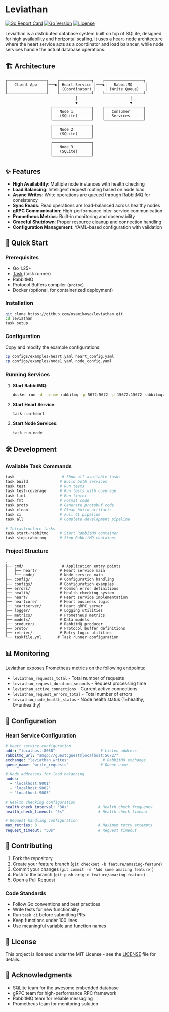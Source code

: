 # Leviathan

[![Go Report Card](https://goreportcard.com/badge/github.com/osamikoyo/leviathan)](https://goreportcard.com/report/github.com/osamikoyo/leviathan)
[![Go Version](https://img.shields.io/badge/go-1.25+-00ADD8?style=flat&logo=go)](https://golang.org)
[![License](https://img.shields.io/badge/license-MIT-blue.svg)](LICENSE)

Leviathan is a distributed database system built on top of SQLite, designed for high availability and horizontal scaling. It uses a heart-node architecture where the heart service acts as a coordinator and load balancer, while node services handle the actual database operations.

## 🏗️ Architecture

```
┌─────────────────┐    ┌──────────────┐    ┌─────────────────┐
│   Client App    │───▶│ Heart Service │───▶│   RabbitMQ      │
│                 │    │ (Coordinator) │    │ (Write Queue)   │
└─────────────────┘    └──────────────┘    └─────────────────┘
                               │                       │
                               ▼                       ▼
                    ┌─────────────────┐    ┌─────────────────┐
                    │   Node 1        │    │   Consumer      │
                    │   (SQLite)      │    │   Services      │
                    └─────────────────┘    └─────────────────┘
                    ┌─────────────────┐
                    │   Node 2        │
                    │   (SQLite)      │
                    └─────────────────┘
                    ┌─────────────────┐
                    │   Node 3        │
                    │   (SQLite)      │
                    └─────────────────┘
```

## ✨ Features

- **High Availability**: Multiple node instances with health checking
- **Load Balancing**: Intelligent request routing based on node load
- **Async Writes**: Write operations are queued through RabbitMQ for consistency
- **Sync Reads**: Read operations are load-balanced across healthy nodes
- **gRPC Communication**: High-performance inter-service communication
- **Prometheus Metrics**: Built-in monitoring and observability
- **Graceful Shutdown**: Proper resource cleanup and connection handling
- **Configuration Management**: YAML-based configuration with validation

## 🚀 Quick Start

### Prerequisites

- Go 1.25+
- [Task](https://taskfile.dev/) (task runner)
- RabbitMQ
- Protocol Buffers compiler (`protoc`)
- Docker (optional, for containerized deployment)

### Installation

```bash
git clone https://github.com/osamikoyo/leviathan.git
cd leviathan
task setup
```

### Configuration

Copy and modify the example configurations:

```bash
cp configs/examples/heart.yaml heart_config.yaml
cp configs/examples/node1.yaml node_config.yaml
```

### Running Services

1. **Start RabbitMQ**:
   ```bash
   docker run -d --name rabbitmq -p 5672:5672 -p 15672:15672 rabbitmq:3-management
   ```

2. **Start Heart Service**:
   ```bash
   task run-heart
   ```

3. **Start Node Services**:
   ```bash
   task run-node
   ```

## 🛠️ Development

### Available Task Commands

```bash
task                     # Show all available tasks
task build              # Build both services
task test               # Run tests
task test-coverage      # Run tests with coverage
task lint               # Run linter
task fmt                # Format code
task proto              # Generate protobuf code
task clean              # Clean build artifacts
task ci                 # Full CI pipeline
task all                # Complete development pipeline

# Infrastructure tasks
task start-rabbitmq     # Start RabbitMQ container
task stop-rabbitmq      # Stop RabbitMQ container
```

### Project Structure

```
.
├── cmd/                 # Application entry points
│   ├── heart/          # Heart service main
│   └── node/           # Node service main
├── config/             # Configuration handling
├── configs/            # Configuration examples
├── errors/             # Common error definitions
├── health/             # Health checking system
├── heart/              # Heart service implementation
├── heartcore/          # Heart business logic
├── heartserver/        # Heart gRPC server
├── logger/             # Logging utilities
├── metrics/            # Prometheus metrics
├── models/             # Data models
├── producer/           # RabbitMQ producer
├── proto/              # Protocol buffer definitions
├── retrier/            # Retry logic utilities
└── taskfile.yml       # Task runner configuration
```

## 📊 Monitoring

Leviathan exposes Prometheus metrics on the following endpoints:

- `leviathan_requests_total` - Total number of requests
- `leviathan_request_duration_seconds` - Request processing time
- `leviathan_active_connections` - Current active connections
- `leviathan_request_errors_total` - Total number of errors
- `leviathan_node_health_status` - Node health status (1=healthy, 0=unhealthy)

## 🔧 Configuration

### Heart Service Configuration

```yaml
# Heart service configuration
addr: "localhost:8080"                    # Listen address
rabbitmq_url: "amqp://guest:guest@localhost:5672/"
exchange: "leviathan_writes"               # RabbitMQ exchange
queue_name: "write_requests"              # Queue name

# Node addresses for load balancing
nodes:
  - "localhost:9001"
  - "localhost:9002"
  - "localhost:9003"

# Health checking configuration
health_check_interval: "30s"             # Health check frequency
health_check_timeout: "5s"               # Health check timeout

# Request handling configuration
max_retries: 3                           # Maximum retry attempts
request_timeout: "30s"                   # Request timeout
```

## 🤝 Contributing

1. Fork the repository
2. Create your feature branch (`git checkout -b feature/amazing-feature`)
3. Commit your changes (`git commit -m 'Add some amazing feature'`)
4. Push to the branch (`git push origin feature/amazing-feature`)
5. Open a Pull Request

### Code Standards

- Follow Go conventions and best practices
- Write tests for new functionality
- Run `task ci` before submitting PRs
- Keep functions under 100 lines
- Use meaningful variable and function names

## 📝 License

This project is licensed under the MIT License - see the [LICENSE](LICENSE) file for details.

## 🙏 Acknowledgments

- SQLite team for the awesome embedded database
- gRPC team for high-performance RPC framework
- RabbitMQ team for reliable messaging
- Prometheus team for monitoring solution
